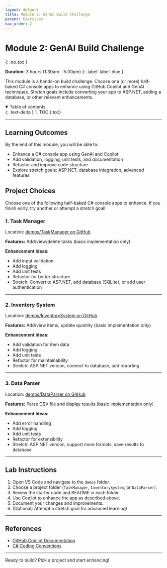 ```yaml
---
layout: default
title: Module 2: GenAI Build Challenge
parent: Exercises
nav_order: 2
---
```


# Module 2: GenAI Build Challenge
{: .no_toc }

**Duration**: 3 hours (1:30am - 5:00pm)
{: .label .label-blue }

This module is a hands-on build challenge. Choose one (or more) half-baked C# console apps to enhance using GitHub Copilot and GenAI techniques. Stretch goals include converting your app to ASP.NET, adding a database, or other relevant enhancements.

<details open markdown="block">
  <summary>
    Table of contents
  </summary>
  {: .text-delta }
1. TOC
{:toc}
</details>

---

## Learning Outcomes

By the end of this module, you will be able to:
- Enhance a C# console app using GenAI and Copilot
- Add validation, logging, unit tests, and documentation
- Refactor and improve code structure
- Explore stretch goals: ASP.NET, database integration, advanced features

## Project Choices

Choose one of the following half-baked C# console apps to enhance. If you finish early, try another or attempt a stretch goal!

### 1. Task Manager
Location: [demos/TaskManager on GitHub](https://github.com/dvwl/cu3627-gen-ai-course/tree/main/demos/TaskManager)

**Features:** Add/view/delete tasks (basic implementation only)

**Enhancement Ideas:**
- Add input validation
- Add logging
- Add unit tests
- Refactor for better structure
- Stretch: Convert to ASP.NET, add database (SQLite), or add user authentication

---

### 2. Inventory System
Location: [demos/InventorySystem on GitHub](https://github.com/dvwl/cu3627-gen-ai-course/tree/main/demos/InventorySystem)

**Features:** Add/view items, update quantity (basic implementation only)

**Enhancement Ideas:**
- Add validation for item data
- Add logging
- Add unit tests
- Refactor for maintainability
- Stretch: ASP.NET version, connect to database, add reporting

---

### 3. Data Parser
Location: [demos/DataParser on GitHub](https://github.com/dvwl/cu3627-gen-ai-course/tree/main/demos/DataParser)

**Features:** Parse CSV file and display results (basic implementation only)

**Enhancement Ideas:**
- Add error handling
- Add logging
- Add unit tests
- Refactor for extensibility
- Stretch: ASP.NET version, support more formats, save results to database

---

## Lab Instructions

1. Open VS Code and navigate to the `demos` folder.
2. Choose a project folder (`TaskManager`, `InventorySystem`, or `DataParser`).
3. Review the starter code and README in each folder.
4. Use Copilot to enhance the app as described above.
5. Document your changes and improvements.
6. (Optional) Attempt a stretch goal for advanced learning!

---

## References

- [GitHub Copilot Documentation](https://docs.github.com/en/copilot)
- [C# Coding Conventions](https://learn.microsoft.com/en-us/dotnet/csharp/programming-guide/inside-a-program/coding-conventions)

---
Ready to build? Pick a project and start enhancing!

